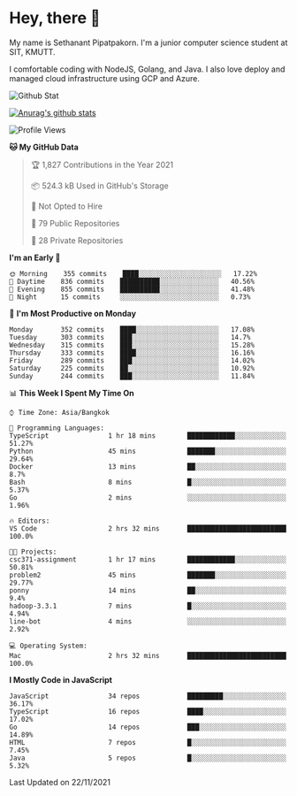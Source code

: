 # Hey, there 🙌
My name is Sethanant Pipatpakorn. I'm a junior computer science student at SIT, KMUTT.

I comfortable coding with NodeJS, Golang, and Java. I also love deploy and managed cloud infrastructure using GCP and Azure.

![Github Stat](https://github-profile-summary-cards.vercel.app/api/cards/profile-details?username=thetkpark&theme=dracula)

[![Anurag's github stats](https://github-readme-stats.vercel.app/api?username=thetkpark&count_private=true&show_icons=true&theme=tokyonight)](https://github.com/anuraghazra/github-readme-stats)

<!--START_SECTION:waka-->
![Profile Views](http://img.shields.io/badge/Profile%20Views-45-blue)

**🐱 My GitHub Data** 

> 🏆 1,827 Contributions in the Year 2021
 > 
> 📦 524.3 kB Used in GitHub's Storage 
 > 
> 🚫 Not Opted to Hire
 > 
> 📜 79 Public Repositories 
 > 
> 🔑 28 Private Repositories  
 > 
**I'm an Early 🐤** 

```text
🌞 Morning    355 commits    ████░░░░░░░░░░░░░░░░░░░░░   17.22% 
🌆 Daytime    836 commits    ██████████░░░░░░░░░░░░░░░   40.56% 
🌃 Evening    855 commits    ██████████░░░░░░░░░░░░░░░   41.48% 
🌙 Night      15 commits     ░░░░░░░░░░░░░░░░░░░░░░░░░   0.73%

```
📅 **I'm Most Productive on Monday** 

```text
Monday       352 commits    ████░░░░░░░░░░░░░░░░░░░░░   17.08% 
Tuesday      303 commits    ███░░░░░░░░░░░░░░░░░░░░░░   14.7% 
Wednesday    315 commits    ███░░░░░░░░░░░░░░░░░░░░░░   15.28% 
Thursday     333 commits    ████░░░░░░░░░░░░░░░░░░░░░   16.16% 
Friday       289 commits    ███░░░░░░░░░░░░░░░░░░░░░░   14.02% 
Saturday     225 commits    ██░░░░░░░░░░░░░░░░░░░░░░░   10.92% 
Sunday       244 commits    ███░░░░░░░░░░░░░░░░░░░░░░   11.84%

```


📊 **This Week I Spent My Time On** 

```text
⌚︎ Time Zone: Asia/Bangkok

💬 Programming Languages: 
TypeScript               1 hr 18 mins        ████████████░░░░░░░░░░░░░   51.27% 
Python                   45 mins             ███████░░░░░░░░░░░░░░░░░░   29.64% 
Docker                   13 mins             ██░░░░░░░░░░░░░░░░░░░░░░░   8.7% 
Bash                     8 mins              █░░░░░░░░░░░░░░░░░░░░░░░░   5.37% 
Go                       2 mins              ░░░░░░░░░░░░░░░░░░░░░░░░░   1.96%

🔥 Editors: 
VS Code                  2 hrs 32 mins       █████████████████████████   100.0%

🐱‍💻 Projects: 
csc371-assignment        1 hr 17 mins        ████████████░░░░░░░░░░░░░   50.81% 
problem2                 45 mins             ███████░░░░░░░░░░░░░░░░░░   29.77% 
ponny                    14 mins             ██░░░░░░░░░░░░░░░░░░░░░░░   9.4% 
hadoop-3.3.1             7 mins              █░░░░░░░░░░░░░░░░░░░░░░░░   4.94% 
line-bot                 4 mins              ░░░░░░░░░░░░░░░░░░░░░░░░░   2.92%

💻 Operating System: 
Mac                      2 hrs 32 mins       █████████████████████████   100.0%

```

**I Mostly Code in JavaScript** 

```text
JavaScript               34 repos            █████████░░░░░░░░░░░░░░░░   36.17% 
TypeScript               16 repos            ████░░░░░░░░░░░░░░░░░░░░░   17.02% 
Go                       14 repos            ███░░░░░░░░░░░░░░░░░░░░░░   14.89% 
HTML                     7 repos             █░░░░░░░░░░░░░░░░░░░░░░░░   7.45% 
Java                     5 repos             █░░░░░░░░░░░░░░░░░░░░░░░░   5.32%

```



 Last Updated on 22/11/2021
<!--END_SECTION:waka-->
